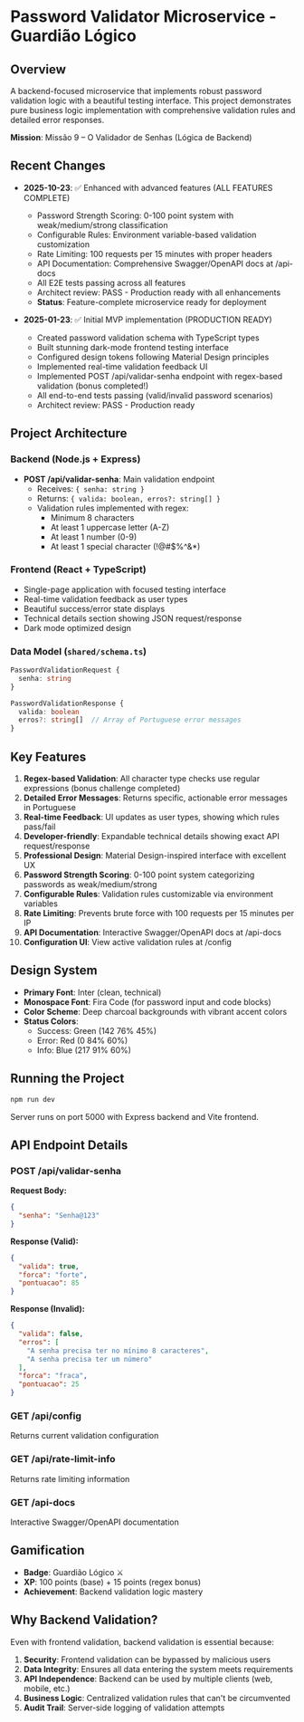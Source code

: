 # Password Validator Microservice - Guardião Lógico

## Overview
A backend-focused microservice that implements robust password validation logic with a beautiful testing interface. This project demonstrates pure business logic implementation with comprehensive validation rules and detailed error responses.

**Mission**: Missão 9 – O Validador de Senhas (Lógica de Backend)

## Recent Changes
- **2025-10-23**: ✅ Enhanced with advanced features (ALL FEATURES COMPLETE)
  - Password Strength Scoring: 0-100 point system with weak/medium/strong classification
  - Configurable Rules: Environment variable-based validation customization
  - Rate Limiting: 100 requests per 15 minutes with proper headers
  - API Documentation: Comprehensive Swagger/OpenAPI docs at /api-docs
  - All E2E tests passing across all features
  - Architect review: PASS - Production ready with all enhancements
  - **Status**: Feature-complete microservice ready for deployment

- **2025-01-23**: ✅ Initial MVP implementation (PRODUCTION READY)
  - Created password validation schema with TypeScript types
  - Built stunning dark-mode frontend testing interface
  - Configured design tokens following Material Design principles
  - Implemented real-time validation feedback UI
  - Implemented POST /api/validar-senha endpoint with regex-based validation (bonus completed!)
  - All end-to-end tests passing (valid/invalid password scenarios)
  - Architect review: PASS - Production ready

## Project Architecture

### Backend (Node.js + Express)
- **POST /api/validar-senha**: Main validation endpoint
  - Receives: `{ senha: string }`
  - Returns: `{ valida: boolean, erros?: string[] }`
  - Validation rules implemented with regex:
    - Minimum 8 characters
    - At least 1 uppercase letter (A-Z)
    - At least 1 number (0-9)
    - At least 1 special character (!@#$%^&*)

### Frontend (React + TypeScript)
- Single-page application with focused testing interface
- Real-time validation feedback as user types
- Beautiful success/error state displays
- Technical details section showing JSON request/response
- Dark mode optimized design

### Data Model (`shared/schema.ts`)
```typescript
PasswordValidationRequest {
  senha: string
}

PasswordValidationResponse {
  valida: boolean
  erros?: string[]  // Array of Portuguese error messages
}
```

## Key Features
1. **Regex-based Validation**: All character type checks use regular expressions (bonus challenge completed)
2. **Detailed Error Messages**: Returns specific, actionable error messages in Portuguese
3. **Real-time Feedback**: UI updates as user types, showing which rules pass/fail
4. **Developer-friendly**: Expandable technical details showing exact API request/response
5. **Professional Design**: Material Design-inspired interface with excellent UX
6. **Password Strength Scoring**: 0-100 point system categorizing passwords as weak/medium/strong
7. **Configurable Rules**: Validation rules customizable via environment variables
8. **Rate Limiting**: Prevents brute force with 100 requests per 15 minutes per IP
9. **API Documentation**: Interactive Swagger/OpenAPI docs at /api-docs
10. **Configuration UI**: View active validation rules at /config

## Design System
- **Primary Font**: Inter (clean, technical)
- **Monospace Font**: Fira Code (for password input and code blocks)
- **Color Scheme**: Deep charcoal backgrounds with vibrant accent colors
- **Status Colors**:
  - Success: Green (142 76% 45%)
  - Error: Red (0 84% 60%)
  - Info: Blue (217 91% 60%)

## Running the Project
```bash
npm run dev
```
Server runs on port 5000 with Express backend and Vite frontend.

## API Endpoint Details

### POST /api/validar-senha
**Request Body:**
```json
{
  "senha": "Senha@123"
}
```

**Response (Valid):**
```json
{
  "valida": true,
  "forca": "forte",
  "pontuacao": 85
}
```

**Response (Invalid):**
```json
{
  "valida": false,
  "erros": [
    "A senha precisa ter no mínimo 8 caracteres",
    "A senha precisa ter um número"
  ],
  "forca": "fraca",
  "pontuacao": 25
}
```

### GET /api/config
Returns current validation configuration

### GET /api/rate-limit-info
Returns rate limiting information

### GET /api-docs
Interactive Swagger/OpenAPI documentation

## Gamification
- **Badge**: Guardião Lógico ⚔️
- **XP**: 100 points (base) + 15 points (regex bonus)
- **Achievement**: Backend validation logic mastery

## Why Backend Validation?
Even with frontend validation, backend validation is essential because:
1. **Security**: Frontend validation can be bypassed by malicious users
2. **Data Integrity**: Ensures all data entering the system meets requirements
3. **API Independence**: Backend can be used by multiple clients (web, mobile, etc.)
4. **Business Logic**: Centralized validation rules that can't be circumvented
5. **Audit Trail**: Server-side logging of validation attempts
